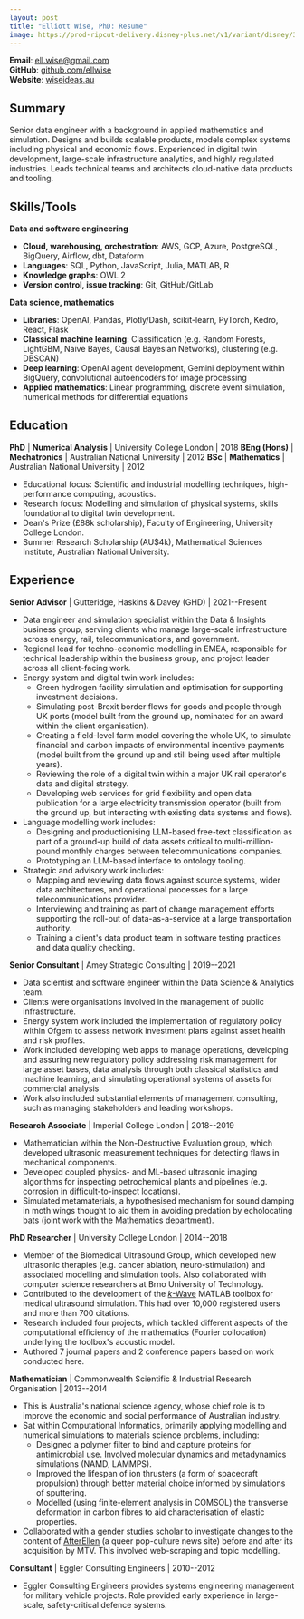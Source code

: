 ```yaml
---
layout: post
title: "Elliott Wise, PhD: Resume"
image: https://prod-ripcut-delivery.disney-plus.net/v1/variant/disney/3136595AE132B2B525E3E1A576C2F6BA05519425C94D002FF67EA633A99D58C9/scale?aspectRatio=1.78&format=jpeg
---
```


**Email**: [ell.wise@gmail.com](mailto:ell.wise@gmail.com)  
**GitHub**: [github.com/ellwise](https://github.com/ellwise)  
**Website**: [wiseideas.au](https://wiseideas.au)

## Summary

Senior data engineer with a background in applied mathematics and simulation.
Designs and builds scalable products, models complex systems including physical and economic flows.
Experienced in digital twin development, large-scale infrastructure analytics, and highly regulated industries.
Leads technical teams and architects cloud-native data products and tooling.

## Skills/Tools

**Data and software engineering**

- **Cloud, warehousing, orchestration**: AWS, GCP, Azure, PostgreSQL, BigQuery, Airflow, dbt, Dataform
- **Languages**: SQL, Python, JavaScript, Julia, MATLAB, R
- **Knowledge graphs**: OWL 2
- **Version control, issue tracking**: Git, GitHub/GitLab

**Data science, mathematics**

- **Libraries**: OpenAI, Pandas, Plotly/Dash, scikit-learn, PyTorch, Kedro, React, Flask
- **Classical machine learning**: Classification (e.g. Random Forests, LightGBM, Naive Bayes, Causal Bayesian Networks), clustering (e.g. DBSCAN)
- **Deep learning**: OpenAI agent development, Gemini deployment within BigQuery, convolutional autoencoders for image processing
- **Applied mathematics**: Linear programming, discrete event simulation, numerical methods for differential equations

## Education

**PhD** | **Numerical Analysis** | University College London | 2018
**BEng (Hons)** | **Mechatronics** | Australian National University | 2012
**BSc** | **Mathematics** | Australian National University | 2012

- Educational focus: Scientific and industrial modelling techniques, high-performance computing, acoustics.
- Research focus: Modelling and simulation of physical systems, skills foundational to digital twin development.
- Dean's Prize (£88k scholarship), Faculty of Engineering, University College London.
- Summer Research Scholarship (AU$4k), Mathematical Sciences Institute, Australian National University.

## Experience

**Senior Advisor** \| Gutteridge, Haskins & Davey (GHD) \| 2021--Present

- Data engineer and simulation specialist within the Data & Insights business group, serving clients who manage large-scale infrastructure across energy, rail, telecommunications, and government.
- Regional lead for techno-economic modelling in EMEA, responsible for technical leadership within the business group, and project leader across all client-facing work.
- Energy system and digital twin work includes:
  - Green hydrogen facility simulation and optimisation for supporting investment decisions.
  - Simulating post-Brexit border flows for goods and people through UK ports (model built from the ground up, nominated for an award within the client organisation).
  - Creating a field-level farm model covering the whole UK, to simulate financial and carbon impacts of environmental incentive payments (model built from the ground up and still being used after multiple years).
  - Reviewing the role of a digital twin within a major UK rail operator's data and digital strategy.
  - Developing web services for grid flexibility and open data publication for a large electricity transmission operator (built from the ground up, but interacting with existing data systems and flows).
- Language modelling work includes:
  - Designing and productionising LLM-based free-text classification as part of a ground-up build of data assets critical to multi-million-pound monthly charges between telecommunications companies.
  - Prototyping an LLM-based interface to ontology tooling.
- Strategic and advisory work includes:
  - Mapping and reviewing data flows against source systems, wider data architectures, and operational processes for a large telecommunications provider.
  - Interviewing and training as part of change management efforts supporting the roll-out of data-as-a-service at a large transportation authority.
  - Training a client's data product team in software testing practices and data quality checking.

**Senior Consultant** \| Amey Strategic Consulting \| 2019--2021

- Data scientist and software engineer within the Data Science & Analytics team.
- Clients were organisations involved in the management of public infrastructure.
- Energy system work included the implementation of regulatory policy within Ofgem to assess network investment plans against asset health and risk profiles.
- Work included developing web apps to manage operations, developing and assuring new regulatory policy addressing risk management for large asset bases, data analysis through both classical statistics and machine learning, and simulating operational systems of assets for commercial analysis.
- Work also included substantial elements of management consulting, such as managing stakeholders and leading workshops.

**Research Associate** \| Imperial College London \| 2018--2019

- Mathematician within the Non-Destructive Evaluation group, which developed ultrasonic measurement techniques for detecting flaws in mechanical components.
- Developed coupled physics- and ML-based ultrasonic imaging algorithms for inspecting petrochemical plants and pipelines (e.g. corrosion in difficult-to-inspect locations).
- Simulated metamaterials, a hypothesised mechanism for sound damping in moth wings thought to aid them in avoiding predation by echolocating bats (joint work with the Mathematics department).

**PhD Researcher** \| University College London \| 2014--2018

- Member of the Biomedical Ultrasound Group, which developed new ultrasonic therapies (e.g. cancer ablation, neuro-stimulation) and associated modelling and simulation tools. Also collaborated with computer science researchers at Brno University of Technology.
- Contributed to the development of the [_k_-Wave](http://www.k-wave.org/) MATLAB toolbox for medical ultrasound simulation. This had over 10,000 registered users and more than 700 citations.
- Research included four projects, which tackled different aspects of the computational efficiency of the mathematics (Fourier collocation) underlying the toolbox's acoustic model.
- Authored 7 journal papers and 2 conference papers based on work conducted here.

**Mathematician** \| Commonwealth Scientific & Industrial Research Organisation \| 2013--2014

- This is Australia's national science agency, whose chief role is to improve the economic and social performance of Australian industry.
- Sat within Computational Informatics, primarily applying modelling and numerical simulations to materials science problems, including:
    - Designed a polymer filter to bind and capture proteins for antimicrobial use. Involved molecular dynamics and metadynamics simulations (NAMD, LAMMPS).
    - Improved the lifespan of ion thrusters (a form of spacecraft propulsion) through better material choice informed by simulations of sputtering.
    - Modelled (using finite-element analysis in COMSOL) the transverse deformation in carbon fibres to aid characterisation of elastic properties.
- Collaborated with a gender studies scholar to investigate changes to the content of [AfterEllen](https://www.afterellen.com/) (a queer pop-culture news site) before and after its acquisition by MTV. This involved web-scraping and topic modelling.

**Consultant** \| Eggler Consulting Engineers \| 2010--2012

- Eggler Consulting Engineers provides systems engineering management for military vehicle projects. Role provided early experience in large-scale, safety-critical defence systems.
